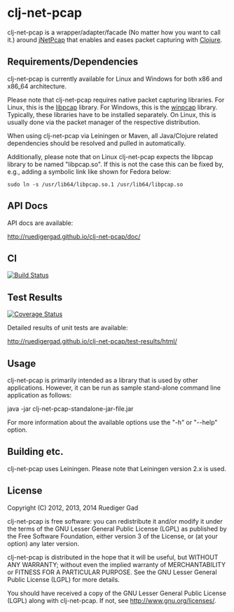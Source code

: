 # clj-net-pcap
clj-net-pcap is a wrapper/adapter/facade (No matter how you want to call it.) around [jNetPcap](http://jnetpcap.com/) that enables and eases packet capturing with [Clojure](http://clojure.org/).

## Requirements/Dependencies
clj-net-pcap is currently available for Linux and Windows for both x86 and x86_64 architecture.

Please note that clj-net-pcap requires native packet capturing libraries.
For Linux, this is the [libpcap](http://www.tcpdump.org/) library.
For Windows, this is the [winpcap](http://www.winpcap.org/) library.
Typically, these libraries have to be installed separately.
On Linux, this is usually done via the packet manager of the respective distribution.

When using clj-net-pcap via Leiningen or Maven, all Java/Clojure related dependencies should be resolved and pulled in automatically.

Additionally, please note that on Linux clj-net-pcap expects the libpcap library to be named "libpcap.so".
If this is not the case this can be fixed by, e.g., adding a symbolic link like shown for Fedora below:

    sudo ln -s /usr/lib64/libpcap.so.1 /usr/lib64/libpcap.so

## API Docs
API docs are available:

http://ruedigergad.github.io/clj-net-pcap/doc/

## CI
[![Build Status](https://travis-ci.org/ruedigergad/clj-net-pcap.png?branch=master)](https://travis-ci.org/ruedigergad/clj-net-pcap)

## Test Results
[![Coverage Status](https://img.shields.io/coveralls/ruedigergad/clj-net-pcap.svg)](https://coveralls.io/r/ruedigergad/clj-net-pcap?branch=master)

Detailed results of unit tests are available:

http://ruedigergad.github.io/clj-net-pcap/test-results/html/

## Usage
clj-net-pcap is primarily intended as a library that is used by other applications.
However, it can be run as sample stand-alone command line application as follows:

java -jar clj-net-pcap-standalone-jar-file.jar

For more information about the available options use the "-h" or "--help" option.

## Building etc.
clj-net-pcap uses Leiningen.
Please note that Leiningen version 2.x is used.

## License
Copyright (C) 2012, 2013, 2014 Ruediger Gad

clj-net-pcap is free software: you can redistribute it and/or modify
it under the terms of the GNU Lesser General Public License (LGPL) as 
published by the Free Software Foundation, either version 3 of the License, 
or (at your option) any later version.

clj-net-pcap is distributed in the hope that it will be useful,
but WITHOUT ANY WARRANTY; without even the implied warranty of
MERCHANTABILITY or FITNESS FOR A PARTICULAR PURPOSE.  See the
GNU Lesser General Public License (LGPL) for more details.

You should have received a copy of the GNU Lesser General Public License (LGPL)
along with clj-net-pcap.  If not, see <http://www.gnu.org/licenses/>.

